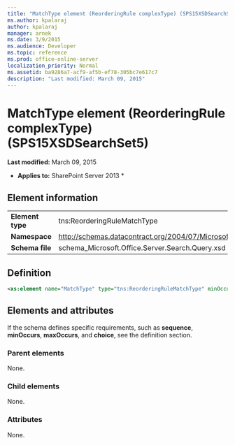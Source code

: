 ```yaml
---
title: "MatchType element (ReorderingRule complexType) (SPS15XSDSearchSet5)"
ms.author: kpalaraj
author: kpalaraj
manager: arnek
ms.date: 3/9/2015
ms.audience: Developer
ms.topic: reference
ms.prod: office-online-server
localization_priority: Normal
ms.assetid: ba9286a7-acf9-af5b-ef78-305bc7e617c7
description: "Last modified: March 09, 2015"
---
```


# MatchType element (ReorderingRule complexType) (SPS15XSDSearchSet5)

 **Last modified:** March 09, 2015 
  
 * **Applies to:** SharePoint Server 2013 * 
  
## Element information

|||
|:-----|:-----|
|**Element type** <br/> |tns:ReorderingRuleMatchType  <br/> |
|**Namespace** <br/> |http://schemas.datacontract.org/2004/07/Microsoft.Office.Server.Search.Query  <br/> |
|**Schema file** <br/> |schema_Microsoft.Office.Server.Search.Query.xsd  <br/> |
   
## Definition

```XML
<xs:element name="MatchType" type="tns:ReorderingRuleMatchType" minOccurs="0"></xs:element>

```

## Elements and attributes

If the schema defines specific requirements, such as **sequence**, **minOccurs**, **maxOccurs**, and **choice**, see the definition section. 
  
### Parent elements

None.
  
### Child elements

None.
  
### Attributes

None.
  

